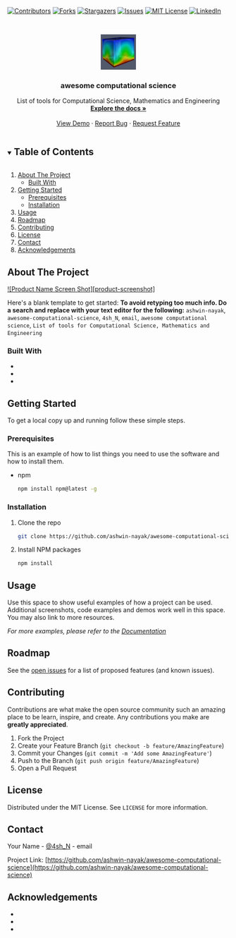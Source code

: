 <!-- PROJECT SHIELDS -->
<!--
*** I'm using markdown "reference style" links for readability.
*** Reference links are enclosed in brackets [ ] instead of parentheses ( ).
*** See the bottom of this document for the declaration of the reference variables
*** for contributors-url, forks-url, etc. This is an optional, concise syntax you may use.
*** https://www.markdownguide.org/basic-syntax/#reference-style-links
-->
[![Contributors][contributors-shield]][contributors-url]
[![Forks][forks-shield]][forks-url]
[![Stargazers][stars-shield]][stars-url]
[![Issues][issues-shield]][issues-url]
[![MIT License][license-shield]][license-url]
[![LinkedIn][linkedin-shield]][linkedin-url]



<!-- PROJECT LOGO -->
<br />
<p align="center">
  <a href="https://github.com/ashwin-nayak/awesome-computational-science">
    <img src="images/logo.png" alt="Logo" width="80" height="80">
  </a>

  <h3 align="center">awesome computational science</h3>

  <p align="center">
    List of tools for Computational Science, Mathematics and Engineering
    <br />
    <a href="https://github.com/ashwin-nayak/awesome-computational-science"><strong>Explore the docs »</strong></a>
    <br />
    <br />
    <a href="https://github.com/ashwin-nayak/awesome-computational-science">View Demo</a>
    ·
    <a href="https://github.com/ashwin-nayak/awesome-computational-science/issues">Report Bug</a>
    ·
    <a href="https://github.com/ashwin-nayak/awesome-computational-science/issues">Request Feature</a>
  </p>
</p>



<!-- TABLE OF CONTENTS -->
<details open="open">
  <summary><h2 style="display: inline-block">Table of Contents</h2></summary>
  <ol>
    <li>
      <a href="#about-the-project">About The Project</a>
      <ul>
        <li><a href="#built-with">Built With</a></li>
      </ul>
    </li>
    <li>
      <a href="#getting-started">Getting Started</a>
      <ul>
        <li><a href="#prerequisites">Prerequisites</a></li>
        <li><a href="#installation">Installation</a></li>
      </ul>
    </li>
    <li><a href="#usage">Usage</a></li>
    <li><a href="#roadmap">Roadmap</a></li>
    <li><a href="#contributing">Contributing</a></li>
    <li><a href="#license">License</a></li>
    <li><a href="#contact">Contact</a></li>
    <li><a href="#acknowledgements">Acknowledgements</a></li>
  </ol>
</details>



<!-- ABOUT THE PROJECT -->
## About The Project

[![Product Name Screen Shot][product-screenshot]](https://example.com)

Here's a blank template to get started:
**To avoid retyping too much info. Do a search and replace with your text editor for the following:**
`ashwin-nayak`, `awesome-computational-science`, `4sh_N`, `email`, `awesome computational science`, `List of tools for Computational Science, Mathematics and Engineering`


### Built With

* []()
* []()
* []()



<!-- GETTING STARTED -->
## Getting Started

To get a local copy up and running follow these simple steps.

### Prerequisites

This is an example of how to list things you need to use the software and how to install them.
* npm
  ```sh
  npm install npm@latest -g
  ```

### Installation

1. Clone the repo
   ```sh
   git clone https://github.com/ashwin-nayak/awesome-computational-science.git
   ```
2. Install NPM packages
   ```sh
   npm install
   ```



<!-- USAGE EXAMPLES -->
## Usage

Use this space to show useful examples of how a project can be used. Additional screenshots, code examples and demos work well in this space. You may also link to more resources.

_For more examples, please refer to the [Documentation](https://example.com)_



<!-- ROADMAP -->
## Roadmap

See the [open issues](https://github.com/ashwin-nayak/awesome-computational-science/issues) for a list of proposed features (and known issues).



<!-- CONTRIBUTING -->
## Contributing

Contributions are what make the open source community such an amazing place to be learn, inspire, and create. Any contributions you make are **greatly appreciated**.

1. Fork the Project
2. Create your Feature Branch (`git checkout -b feature/AmazingFeature`)
3. Commit your Changes (`git commit -m 'Add some AmazingFeature'`)
4. Push to the Branch (`git push origin feature/AmazingFeature`)
5. Open a Pull Request



<!-- LICENSE -->
## License

Distributed under the MIT License. See `LICENSE` for more information.



<!-- CONTACT -->
## Contact

Your Name - [@4sh_N](https://twitter.com/4sh_N) - email

Project Link: [https://github.com/ashwin-nayak/awesome-computational-science](https://github.com/ashwin-nayak/awesome-computational-science)



<!-- ACKNOWLEDGEMENTS -->
## Acknowledgements

* []()
* []()
* []()





<!-- MARKDOWN LINKS & IMAGES -->
<!-- https://www.markdownguide.org/basic-syntax/#reference-style-links -->
[contributors-shield]: https://img.shields.io/github/contributors/ashwin-nayak/repo.svg?style=for-the-badge
[contributors-url]: https://github.com/ashwin-nayak/repo/graphs/contributors
[forks-shield]: https://img.shields.io/github/forks/ashwin-nayak/repo.svg?style=for-the-badge
[forks-url]: https://github.com/ashwin-nayak/repo/network/members
[stars-shield]: https://img.shields.io/github/stars/ashwin-nayak/repo.svg?style=for-the-badge
[stars-url]: https://github.com/ashwin-nayak/repo/stargazers
[issues-shield]: https://img.shields.io/github/issues/ashwin-nayak/repo.svg?style=for-the-badge
[issues-url]: https://github.com/ashwin-nayak/repo/issues
[license-shield]: https://img.shields.io/github/license/ashwin-nayak/repo.svg?style=for-the-badge
[license-url]: https://github.com/ashwin-nayak/repo/blob/master/LICENSE.txt
[linkedin-shield]: https://img.shields.io/badge/-LinkedIn-black.svg?style=for-the-badge&logo=linkedin&colorB=555
[linkedin-url]: https://linkedin.com/in/ashwin-nayak